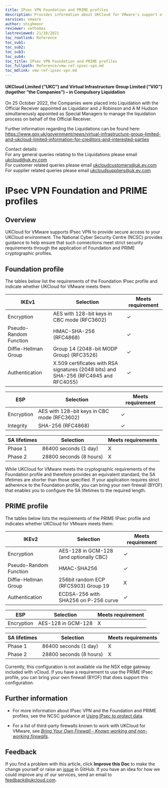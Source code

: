 ```yaml
---
title: IPsec VPN Foundation and PRIME profiles
description: Provides information about UKCloud for VMware's support of Foundation and PRIME profiles
services: vmware
author: shighmoor
reviewer: swthomas
lastreviewed: 21/10/2021
toc_rootlink: Reference
toc_sub1: 
toc_sub2:
toc_sub3:
toc_sub4:
toc_title: IPsec VPN Foundation and PRIME profiles
toc_fullpath: Reference/vmw-ref-ipsec-vpn.md
toc_mdlink: vmw-ref-ipsec-vpn.md
---
```


#### UKCloud Limited (“UKC”) and Virtual Infrastructure Group Limited (“VIG”) (together “the Companies”) – in Compulsory Liquidation

On 25 October 2022, the Companies were placed into Liquidation with the Official Receiver appointed as Liquidator and J Robinson and A M Hudson simultaneously appointed as Special Managers to manage the liquidation process on behalf of the Official Receiver.

Further information regarding the Liquidations can be found here: <https://www.gov.uk/government/news/virtual-infrastructure-group-limited-and-ukcloud-limited-information-for-creditors-and-interested-parties>

Contact details:<br>
For any general queries relating to the Liquidations please email <ukcloud@uk.ey.com><br>
For customer related queries please email <ukcloudcustomers@uk.ey.com><br>
For supplier related queries please email <ukcloudsuppliers@uk.ey.com>

# IPsec VPN Foundation and PRIME profiles

## Overview

UKCloud for VMware supports IPsec VPN to provide secure access to your UKCloud environment. The National Cyber Security Centre (NCSC) provides guidance to help ensure that such connections meet strict security requirements through the application of Foundation and PRIME cryptographic profiles.

## Foundation profile

The tables below list the requirements of the Foundation IPsec profile and indicate whether UKCloud for VMware meets them:

IKEv1 | Selection | Meets requirement
------|-----------|------------------
Encryption | AES with 128-bit keys in CBC mode (RFC3602) | &check;
Pseudo-Random Function | HMAC-SHA-256 (RFC4868) | &check;
Diffie-Hellman Group | Group 14 (2048-bit MODP Group) (RFC3526) | &check;
Authentication | X.509 certificates with RSA signatures (2048 bits) and SHA-256 (RFC4945 and RFC4055) | &check;

ESP | Selection | Meets requirement
----|-----------|------------------
Encryption | AES with 128-bit keys in CBC mode (RFC3602) | &check;
Integrity | SHA-256 (RFC4868) | &check;

SA lifetimes | Selection | Meets requirements
-------------|-----------|-------------------
Phase 1      | 86400 seconds (1 day) | X
Phase 2      | 28800 seconds (8 hours) | X

While UKCloud for VMware meets the cryptographic requirements of the Foundation profile and therefore provides an equivalent standard, the SA lifetimes are shorter than those specified. If your application requires strict adherence to the Foundation profile, you can bring your own firewall (BYOF) that enables you to configure the SA lifetimes to the required length.

## PRIME profile

The tables below lists the requirements of the PRIME IPsec profile and indicates whether UKCloud for VMware meets them:

IKEv2 | Selection | Meets requirement
------|-----------|------------------
Encryption | AES-128 in GCM-128 (and optionally CBC) | &check;
Pseudo-Random Function | HMAC-SHA256 | &check;
Diffie-Hellman Group | 256bit random ECP (RFC5903) Group 19 | X
Authentication | ECDSA-256 with SHA256 on P-256 curve | &check;

ESP | Selection | Meets requirement
----|-----------|------------------
Encryption | AES-128 in GCM-128 | X

SA lifetimes | Selection | Meets requirements
-------------|-----------|-------------------
Phase 1      | 86400 seconds (1 day) | X
Phase 2      | 28800 seconds (8 hours) | X

Currently, this configuration is not available via the NSX edge gateway included with vCloud. If you have a requirement to use the PRIME IPsec profile, you can bring your own firewall (BYOF) that does support this configuration.

## Further information

- For more information about IPsec VPN and the Foundation and PRIME profiles, see the NCSC guidance at [Using IPsec to protect data](https://www.ncsc.gov.uk/guidance/using-ipsec-protect-data).

- For a list of third-party firewalls known to work with UKCloud for VMware, see [*Bring Your Own Firewall - Known working and non-working firewalls*](https://docs.ukcloud.com/articles/vmware/vmw-ref-byof-working-firewalls.html).

## Feedback

If you find a problem with this article, click **Improve this Doc** to make the change yourself or raise an [issue](https://github.com/UKCloud/documentation/issues) in GitHub. If you have an idea for how we could improve any of our services, send an email to <feedback@ukcloud.com>.
